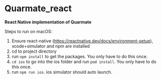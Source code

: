 # Quarmate_react

**React Native implementation of Quarmate**

Steps to run on macOS:
1. Ensure react-native (https://reactnative.dev/docs/environment-setup), xcode+simulator and npm are installed
3. cd to project directory
4. run `npm install` to get the packages. You only have to do this once.
4. `cd ios` to go into the ios folder and run `pod install`. You only have to do this once.
4. run `npm run ios`. ios simulator should auto launch.
